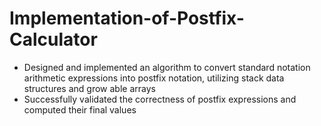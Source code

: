 # Implementation-of-Postfix-Calculator
- Designed and implemented an algorithm to convert standard notation arithmetic expressions into postfix notation, utilizing
stack data structures and grow able arrays
- Successfully validated the correctness of postfix expressions and computed their final values
